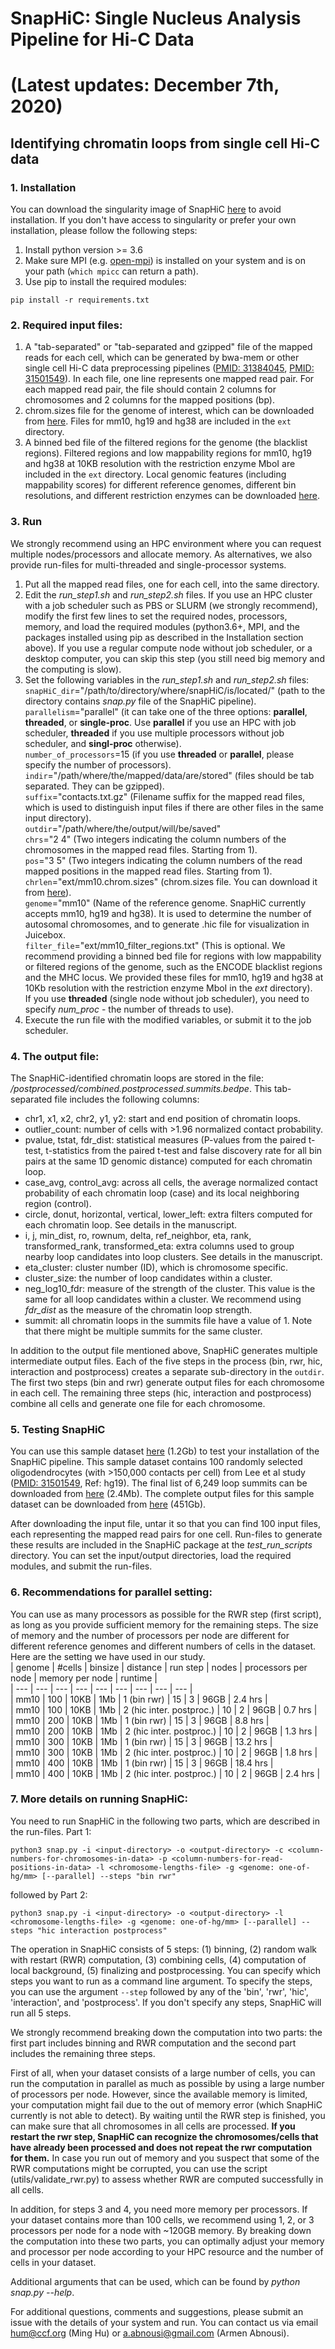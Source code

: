 # SnapHiC: Single Nucleus Analysis Pipeline for Hi-C Data 
# (Latest updates: December 7th, 2020)
## Identifying chromatin loops from single cell Hi-C data
### 1. Installation
You can download the singularity image of SnapHiC [here](http://renlab.sdsc.edu/abnousa/snapHiC/singularity_releases) to avoid installation. If you don't have access to singularity or prefer your own installation, please follow the following steps:    
1. Install python version >= 3.6 
2. Make sure MPI (e.g. [open-mpi](https://www.open-mpi.org/)) is installed on your system and is on your path (`which mpicc` can return a path). 
3. Use pip to install the required modules: 
```
pip install -r requirements.txt
```

### 2. Required input files:
1. A "tab-separated" or "tab-separated and gzipped" file of the mapped reads for each cell, which can be generated by bwa-mem or other single cell Hi-C data preprocessing pipelines ([PMID: 31384045](https://pubmed.ncbi.nlm.nih.gov/31384045/), [PMID: 31501549](https://pubmed.ncbi.nlm.nih.gov/31501549/)). In each file, one line represents one mapped read pair. For each mapped read pair, the file should contain 2 columns for chromosomes and 2 columns for the mapped positions (bp). 
2. chrom.sizes file for the genome of interest, which can be downloaded from [here](https://hgdownload.soe.ucsc.edu/downloads.html). Files for mm10, hg19 and hg38 are included in the `ext` directory. 
3. A binned bed file of the filtered regions for the genome (the blacklist regions). Filtered regions and low mappability regions for mm10, hg19 and hg38 at 10KB resolution with the restriction enzyme MboI are included in the `ext` directory. Local genomic features (including mappability scores) for different reference genomes, different bin resolutions, and different restriction enzymes can be downloaded [here](http://enhancer.sdsc.edu/yunjiang/resources/genomic_features/).

### 3. Run
We strongly recommend using an HPC environment where you can request multiple nodes/processors and allocate memory. As alternatives, we also provide run-files for multi-threaded and single-processor systems.
1. Put all the mapped read files, one for each cell, into the same directory.  
2. Edit the *run_step1.sh* and *run_step2.sh* files. If you use an HPC cluster with a job scheduler such as PBS or SLURM (we strongly recommend), modify the first few lines to set the required nodes, processors, memory, and load the required modules (python3.6+, MPI, and the packages installed using pip as described in the Installation section above). If you use a regular compute node without job scheduler, or a desktop computer, you can skip this step (you still need big memory and the computing is slow).    
3. Set the following variables in the *run_step1.sh* and *run_step2.sh* files:  
&Tab;`snapHiC_dir`="/path/to/directory/where/snapHiC/is/located/" (path to the directory contains *snap.py* file of the SnapHiC pipeline).  
&Tab;`parallelism`="parallel" (it can take one of the three options: **parallel**, **threaded**, or **single-proc**. Use **parallel** if you use an HPC with job scheduler, **threaded** if you use multiple processors without job scheduler, and **singl-proc** otherwise).    
&Tab;`number_of_processors`=15 (if you use **threaded** or **parallel**, please specify the number of processors).  
&Tab;`indir`="/path/where/the/mapped/data/are/stored" (files should be tab separated. They can be gzipped).  
&Tab;`suffix`="contacts.txt.gz" (Filename suffix for the mapped read files, which is used to distinguish input files if there are other files in the same input directory).  
&Tab;`outdir`="/path/where/the/output/will/be/saved"  
&Tab;`chrs`="2 4" (Two integers indicating the column numbers of the chromosomes in the mapped read files. Starting from 1).  
&Tab;`pos`="3 5" (Two integers indicating the column numbers of the read mapped positions in the mapped read files. Starting from 1).  
&Tab;`chrlen`="ext/mm10.chrom.sizes" (chrom.sizes file. You can download it from [here](https://hgdownload.soe.ucsc.edu/downloads.html)).  
&Tab;`genome`="mm10" (Name of the reference genome. SnapHiC currently accepts mm10, hg19 and hg38). It is used to determine the number of autosomal chromosomes, and to generate .hic file for visualization in Juicebox.   
&Tab;`filter_file`="ext/mm10_filter_regions.txt" (This is optional. We recommend providing a binned bed file for regions with low mappability or filtered regions of the genome, such as the ENCODE blacklist regions and the MHC locus. We provided these files for mm10, hg19 and hg38 at 10Kb resolution with the restriction enzyme MboI in the *ext* directory).   
&Tab;If you use **threaded** (single node without job scheduler), you need to specify *num_proc* - the number of threads to use).  
4. Execute the run file with the modified variables, or submit it to the job scheduler. 

### 4. The output file: 
The SnapHiC-identified chromatin loops are stored in the file: *<outdir>/postprocessed/combined.postprocessed.summits.bedpe*. This tab-separated file includes the following columns:  
- chr1, x1, x2, chr2, y1, y2: start and end position of chromatin loops. 
- outlier_count: number of cells with >1.96 normalized contact probability.  
- pvalue, tstat, fdr_dist: statistical measures (P-values from the paired t-test, t-statistics from the paired t-test and false discovery rate for all bin pairs at the same 1D genomic distance) computed for each chromatin loop. 
- case_avg, control_avg: across all cells, the average normalized contact probability of each chromatin loop (case) and its local neighboring region (control). 
- circle, donut, horizontal, vertical, lower_left: extra filters computed for each chromatin loop. See details in the manuscript. 
- i, j, min_dist, ro, rownum, delta, ref_neighbor, eta, rank, transformed_rank, transformed_eta: extra columns used to group nearby loop candidates into loop clusters. See details in the manuscript.
- eta_cluster: cluster number (ID), which is chromosome specific. 
- cluster_size: the number of loop candidates within a cluster. 
- neg_log10_fdr: measure of the strength of the cluster. This value is the same for all loop candidates within a cluster. We recommend using *fdr_dist* as the measure of the chromatin loop strength. 
- summit: all chromatin loops in the summits file have a value of 1. Note that there might be multiple summits for the same cluster. 

In addition to the output file mentioned above, SnapHiC generates multiple intermediate output files. Each of the five steps in the process (bin, rwr, hic, interaction and postprocess) creates a separate sub-directory in the `outdir`. The first two steps (bin and rwr) generate output files for each chromosome in each cell. The remaining three steps (hic, interaction and postprocess) combine all cells and generate one file for each chromosome. 

### 5. Testing SnapHiC 
You can use this sample dataset [here](http://renlab.sdsc.edu/abnousa/snapHiC/test/input/Ecker/ODC_100.tar.gz) (1.2Gb) to test your installation of the SnapHiC pipeline. This sample dataset contains 100 randomly selected oligodendrocytes (with >150,000 contacts per cell) from Lee et al study ([PMID: 31501549](https://pubmed.ncbi.nlm.nih.gov/31501549/), Ref: hg19). The final list of 6,249 loop summits can be downloaded from [here](http://renlab.sdsc.edu/hum/ODC_100_summits.bedpe) (2.4Mb). The complete output files for this sample dataset can be downloaded from [here](http://renlab.sdsc.edu/abnousa/snapHiC/test/output/Ecker/ODC_100_output.tar) (451Gb). 

After downloading the input file, untar it so that you can find 100 input files, each representing the mapped read pairs for one cell. Run-files to generate these results are included in the SnapHiC package at the *test_run_scripts* directory. You can set the input/output directories, load the required modules, and submit the run-files.

### 6. Recommendations for parallel setting:  
You can use as many processors as possible for the RWR step (first script), as long as you provide sufficient memory for the remaining steps. The size of memory and the number of processors per node are different for different reference genomes and different numbers of cells in the dataset. Here are the setting we have used in our study.  
| genome | #cells | binsize | distance | run step | nodes | processors per node | memory per node | runtime |  
| --- | --- | --- | --- | --- | --- | --- | --- | --- |  
| mm10 | 100 | 10KB | 1Mb | 1 (bin rwr) | 15 | 3 | 96GB | 2.4 hrs |  
| mm10 | 100 | 10KB | 1Mb | 2 (hic inter. postproc.) | 10 | 2 | 96GB | 0.7 hrs |  
| mm10 | 200 | 10KB | 1Mb | 1 (bin rwr) | 15 | 3 | 96GB | 8.8 hrs |  
| mm10 | 200 | 10KB | 1Mb | 2 (hic inter. postproc.) | 10 | 2 | 96GB | 1.3 hrs |  
| mm10 | 300 | 10KB | 1Mb | 1 (bin rwr) | 15 | 3 | 96GB | 13.2 hrs |  
| mm10 | 300 | 10KB | 1Mb | 2 (hic inter. postproc.) | 10 | 2 | 96GB | 1.8 hrs |  
| mm10 | 400 | 10KB | 1Mb | 1 (bin rwr) | 15 | 3 | 96GB | 18.4 hrs |  
| mm10 | 400 | 10KB | 1Mb | 2 (hic inter. postproc.) | 10 | 2 | 96GB | 2.4 hrs |  
 
### 7. More details on running SnapHiC:
You need to run SnapHiC in the following two parts, which are described in the run-files. 
Part 1:
```
python3 snap.py -i <input-directory> -o <output-directory> -c <column-numbers-for-chromosomes-in-data> -p <column-numbers-for-read-positions-in-data> -l <chromosome-lengths-file> -g <genome: one-of-hg/mm> [--parallel] --steps "bin rwr"
```
followed by Part 2:
```
python3 snap.py -i <input-directory> -o <output-directory> -l <chromosome-lengths-file> -g <genome: one-of-hg/mm> [--parallel] --steps "hic interaction postprocess"
```

The operation in SnapHiC consists of 5 steps: (1) binning, (2) random walk with restart (RWR) computation, (3) combining cells, (4) computation of local background, (5) finalizing and postprocessing. You can specify which steps you want to run as a command line argument. To specify the steps, you can use the argument `--step` followed by any of the 'bin', 'rwr', 'hic', 'interaction', and 'postprocess'. If you don't specify any steps, SnapHiC will run all 5 steps. 

We strongly recommend breaking down the computation into two parts: the first part includes binning and RWR computation and the second part includes the remaining three steps. 

First of all, when your dataset consists of a large number of cells, you can run the computation in parallel as much as possible by using a large number of processors per node. However, since the available memory is limited, your computation might fail due to the out of memory error (which SnapHiC currently is not able to detect). By waiting until the RWR step is finished, you can make sure that all chromosomes in all cells are processed. **If you restart the rwr step, SnapHiC can recognize the chromosomes/cells that have already been processed and does not repeat the rwr computation for them.** In case you run out of memory and you suspect that some of the RWR computations might be corrupted, you can use the script (utils/validate_rwr.py) to assess whether RWR are computed successfully in all cells. 

In addition, for steps 3 and 4, you need more memory per processors. If your dataset contains more than 100 cells, we recommend using 1, 2, or 3 processors per node for a node with ~120GB memory. By breaking down the computation into these two parts, you can optimally adjust your memory and processor per node according to your HPC resource and the number of cells in your dataset.  

Additional arguments that can be used, which can be found by *python snap.py --help*. 

For additional questions, comments and suggestions, please submit an issue with the details of your system and run. You can contact us via email <hum@ccf.org> (Ming Hu) or <a.abnousi@gmail.com> (Armen Abnousi).
